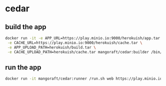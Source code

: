 # cedar

## build the app
```bash
docker run -it -e APP_URL=https://play.minio.io:9000/herokuish/app.tar \
 -e CACHE_URL=https://play.minio.io:9000/herokuish/cache.tar \
 -e APP_UPLOAD_PATH=herokuish/build.tar \
 -e CACHE_UPLOAD_PATH=herokuish/cache.tar mangoraft/cedar:builder /bin/bash
```

## run the app
```bash
docker run -it mangoraft/cedar:runner /run.sh web https://play.minio.io:9000/herokuish/build.tar
```